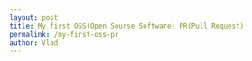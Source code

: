 ```yaml
---
layout: post
title: My first OSS(Open Sourse Software) PR(Pull Request)
permalink: /my-first-oss-pr
author: Vlad
---
```

